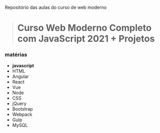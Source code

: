 Repositório das aulas do curso de web moderno

># Curso Web Moderno Completo com JavaScript 2021 + Projetos

### matérias 

- **javascript** 
- HTML
- Angular
- React
- Vue
- Node
- CSS
- jQuery
- Bootstrap
- Webpack
- Gulp
- MySQL

